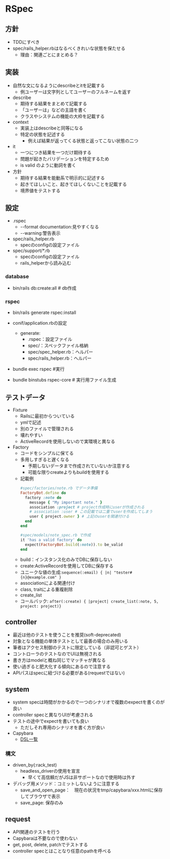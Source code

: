 # RSpec

## 方針

- TDDにすべき
- spec/rails_helper.rbはなるべくきれいな状態を保たせる
  - 理由：関連ごとにまとめる？

## 実装

- 自然な文になるようにdescribeとitを記載する
  - 例ユーザーは文字列としてユーザーのフルネームを返す
- describe
  - 期待する結果をまとめて記載する
  - 「ユーザーは」などの主語を書く
  - クラスやシステムの機能の大枠を記載する
- context
  - 実装上はdescribeと同等になる
  - 特定の状態を記述する
    - 例えば結果が返ってくる状態と返ってこない状態の二つ
- it
  - 一つにつき結果を一つだけ期待する
  - 問題が起きたバリデーションを特定するため
  - is valid のように動詞を書く
- 方針
  - 期待する結果を能動系で明示的に記述する
  - 起きてほしいこと、起きてほしくないことを記載する
  - 境界値をテストする

## 設定

- .rspec
  - --format documentation:見やすくなる
  - --warning:警告表示
- spec/rails_helper.rb
  - specのconfigの設定ファイル
- spec/support/\*.rb
  - specのconfigの設定ファイル
  - rails_helperから読み込む

### database

- bin/rails db:create:all # db作成

### rspec

- bin/rails generate rspec:install
- conif/application.rbの設定

  - generate:
    - .rspec：設定ファイル
    - spec/：スペックファイル格納
    - spec/spec_helper.rb：ヘルパー
    - spec/rails_helper.rb：ヘルパー

- bundle exec rspec #実行
- bundle binstubs rspec-core # 実行用ファイル生成

## テストデータ

- Fixture
  - Railsに最初からついている
  - ymlで記述
  - 別のファイルで管理される
  - 壊れやすい
  - ActiveRecordを使用しないので実環境と異なる
- Factory
  - コードをシンプルに保てる
  - 多用しすぎると遅くなる
    - 予期しないデータまで作成されていないか注意する
    - 可能な限りcreateよりもbuildを使用する
  - 記載例
    ```ruby
    #spec/factories/note.rb でデータ準備
    FactoryBot.define do
      factory :note do
        message { "My important note." }
        association :project # project作成時にuserが作成される
        # association :user # この記載では二重でuserを作成してしまう
        user { project.owner } # 上記のuserを関連付ける
      end
    end
    ```
    ```ruby
    #spec/models/note_spec.rb で作成
    it 'has a valid factory' do
      expect(FactoryBot.build(:note)).to be_valid
    end
    ```
  - build：インスタンス化のみでDBに保存しない
  - create:ActiveRecordを使用してDBに保存する
  - ユニークな値の生成:`sequence(:email) { |n| "tester#{n}@example.com" }`
  - associationによる関連付け
  - class, traitによる重複削除
  - create_list
  - コールバック: `after(:create) { |project| create_list(:note, 5, project: project)}`

## controller

- 最近は他のテストを使うことを推奨(soft-deprecated)
- 対象となる機能の単体テストとして最善の場合のみ用いる
- 筆者はアクセス制御のテストに限定している（非認可とゲスト）
- コントローラのテストなのでUIは無視される
- 書き方はmodelと概ね同じでマッチャが異なる
- 使い過ぎると肥大化する傾向にあるので注意する
- APIパスはspecに紐づける必要がある(requestではない)

## system

- system specは時間がかかるので一つのシナリオで複数のexpectを書くのが良い
- controller specと異なりUIが考慮される
- テストの途中でexpectを書いても良い
  - ただしそれ専用のシナリオを書く方が良い
- Capybara
  - [DSL一覧](https://github.com/teamcapybara/capybara#the-dsl)

### 構文

- driven_by(:rack_test)
  - headless_driverの使用を宣言
    - 早くて高信頼だがJSは非サポートなので使用時は外す
- デバッグ用メソッド：コミットしないように注意する
  - save_and_open_page：　現在の状況をtmp/capybara/xxx.htmlに保存してブラウザで表示
  - save_page: 保存のみ

## request

- API関連のテストを行う
- Capybaraは不要なので使わない
- get, post, delete, patchでテストする
- controller specとはことなり任意のpathを呼べる
